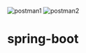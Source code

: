 ![postman1](https://user-images.githubusercontent.com/66275430/130617661-e295f09b-6293-4fcc-b5a0-d7239b854589.png)
![postman2](https://user-images.githubusercontent.com/66275430/130617664-396a1a1e-961b-42d2-903b-60b2c4149c15.png)
# spring-boot
